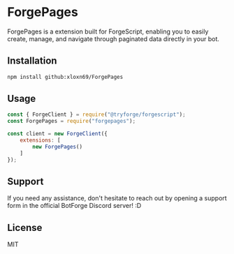 # ForgePages

ForgePages is a extension built for ForgeScript, enabling you to easily create, manage, and navigate through paginated data directly in your bot.

## Installation

```bash
npm install github:xloxn69/ForgePages
```

## Usage

```javascript
const { ForgeClient } = require("@tryforge/forgescript");
const ForgePages = require("forgepages");

const client = new ForgeClient({
    extensions: [
        new ForgePages()
    ]
});
```

## Support
If you need any assistance, don't hesitate to reach out by opening a support form in the official BotForge Discord server! :D

## License

MIT
